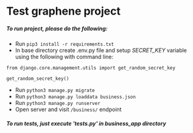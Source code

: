 # **Test graphene project**

##### To run project, please do the following:
* Run `pip3 install -r requirements.txt`
* In base directory create .env.py file and setup *SECRET_KEY* variable using the following with command line:
```
from django.core.management.utils import get_random_secret_key  
    
get_random_secret_key()
```
* Run `python3 manage.py migrate`
* Run `python3 manage.py loaddata business.json`
* Run `python3 manage.py runserver`
* Open server and visit `/business/` endpoint

##### To run tests, just execute 'tests.py' in business_app directory
